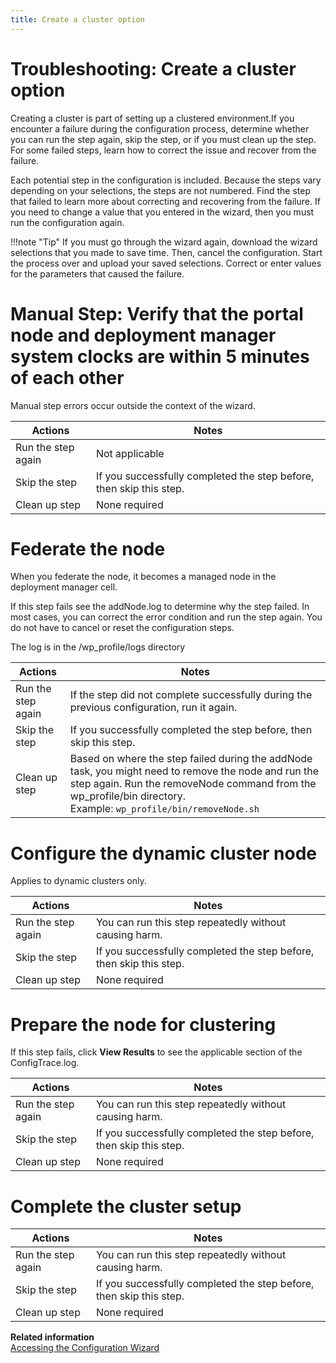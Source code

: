```yaml
---
title: Create a cluster option
---
```


# Troubleshooting: Create a cluster option

Creating a cluster is part of setting up a clustered environment.If you encounter a failure during the configuration process, determine whether you can run the step again, skip the step, or if you must clean up the step. For some failed steps, learn how to correct the issue and recover from the failure.

Each potential step in the configuration is included. Because the steps vary depending on your selections, the steps are not numbered. Find the step that failed to learn more about correcting and recovering from the failure. If you need to change a value that you entered in the wizard, then you must run the configuration again.

!!!note "Tip"
    If you must go through the wizard again, download the wizard selections that you made to save time. Then, cancel the configuration. Start the process over and upload your saved selections. Correct or enter values for the parameters that caused the failure.

# Manual Step: Verify that the portal node and deployment manager system clocks are within 5 minutes of each other

Manual step errors occur outside the context of the wizard.

|Actions|Notes|
|-------|-----|
|Run the step again|Not applicable|
|Skip the step|If you successfully completed the step before, then skip this step.|
|Clean up step|None required|

# Federate the node

When you federate the node, it becomes a managed node in the deployment manager cell.

If this step fails see the addNode.log to determine why the step failed. In most cases, you can correct the error condition and run the step again. You do not have to cancel or reset the configuration steps.

The log is in the /wp_profile/logs directory

|Actions|Notes|
|-------|-----|
|Run the step again|If the step did not complete successfully during the previous configuration, run it again.|
|Skip the step|If you successfully completed the step before, then skip this step.|
|Clean up step|Based on where the step failed during the addNode task, you might need to remove the node and run the step again. Run the removeNode command from the wp_profile/bin directory. <br> Example: `wp_profile/bin/removeNode.sh`|

# Configure the dynamic cluster node

Applies to dynamic clusters only.

|Actions|Notes|
|-------|-----|
|Run the step again|You can run this step repeatedly without causing harm.|
|Skip the step|If you successfully completed the step before, then skip this step.|
|Clean up step|None required|

# Prepare the node for clustering

If this step fails, click **View Results** to see the applicable section of the ConfigTrace.log.

|Actions|Notes|
|-------|-----|
|Run the step again|You can run this step repeatedly without causing harm.|
|Skip the step|If you successfully completed the step before, then skip this step.|
|Clean up step|None required|

# Complete the cluster setup

|Actions|Notes|
|-------|-----|
|Run the step again|You can run this step repeatedly without causing harm.|
|Skip the step|If you successfully completed the step before, then skip this step.|
|Clean up step|None required|

**Related information**  
[Accessing the Configuration Wizard](../../portal_admin_tools/cfg_wizard/configuration/cw_run.md)